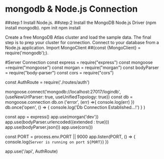 # mongodb & Node.js Connection
##step:1 Install Node.js.
##step:2 Install the MongoDB Node.js Driver (npm install mongodb).
npm init
npm install

Create a free MongoDB Atlas cluster and load the sample data.
The final step is to prep your cluster for connection.
Connect to your database from a Node.js application.
Import MongoClient ##(const {MongoClient} = require('mongodb');).
 
#Server Connection
const express = require("express")
const mongoose =require("mongoose")
const morgan = require("morgan")
const bodyParser = require("body-parser")
const cors = require("cors")

const AuthRoute = require('./routes/auth')

mongoose.connect('mongodb://localhost:27017/logindb', 
{useNewUrlParser: true, useUnifiedTopology: true}) 
const db = mongoose.connection 
 db.on ('error', (err) =>{
     console.log(err)
 }) 
 db.once('open', () => {
     console.log('Db Connection Established...!')
 } )


 const app = express()
 app.use(morgan('dev'))
 app.use(bodyParser.urlencoded({extended : true}))
 app.use(bodyParser.json())
 app.use(cors())

 const PORT = process.env.PORT || 9000
 app.listen(PORT, ()  => {
     console.log(`Server is running on port ${PORT}`)
 })

 app.use('/api', AuthRoute)
